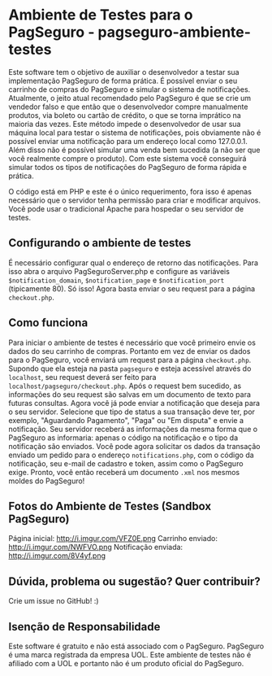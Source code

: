 Ambiente de Testes para o PagSeguro - pagseguro-ambiente-testes
===============
Este software tem o objetivo de auxiliar o desenvolvedor a testar sua implementação PagSeguro de forma prática. É possível enviar o seu carrinho de compras do PagSeguro e simular o sistema de notificações. Atualmente, o jeito atual recomendado pelo PagSeguro é que se crie um vendedor falso e que então que o desenvolvedor compre manualmente produtos, via boleto ou cartão de crédito, o que se torna imprático na maioria das vezes. Este método impede o desenvolvedor de usar sua máquina local para testar o sistema de notificações, pois obviamente não é possível enviar uma notificação para um endereço local como 127.0.0.1. Além disso não é possível simular uma venda bem sucedida (a não ser que você realmente compre o produto). Com este sistema você conseguirá simular todos os tipos de notificações do PagSeguro de forma rápida e prática.

O código está em PHP e este é o único requerimento, fora isso é apenas necessário que o servidor tenha permissão para criar e modificar arquivos. Você pode usar o tradicional Apache para hospedar o seu servidor de testes.

Configurando o ambiente de testes
------------
É necessário configurar qual o endereço de retorno das notificações. Para isso abra o arquivo PagSeguroServer.php e configure as variáveis `$notification_domain`, `$notification_page` e `$notification_port` (tipicamente 80). Só isso! Agora basta enviar o seu request para a página `checkout.php`.

Como funciona
------------
Para iniciar o ambiente de testes é necessário que você primeiro envie os dados do seu carrinho de compras. Portanto em vez de enviar os dados para o PagSeguro, você enviará um request para a página `checkout.php`. Supondo que ela esteja na pasta `pagseguro` e esteja acessível através do `localhost`, seu request deverá ser feito para `localhost/pagseguro/checkout.php`. Após o request bem sucedido, as informações do seu request são salvas em um documento de texto para futuras consultas. Agora você já pode enviar a notificação que deseja para o seu servidor. Selecione que tipo de status a sua transação deve ter, por exemplo, "Aguardando Pagamento", "Paga" ou "Em disputa" e envie a notificação. Seu servidor receberá as informações da mesma forma que o PagSeguro as informaria: apenas o código na notificação e o tipo da notificação são enviados. Você pode agora solicitar os dados da transação enviado um pedido para o endereço `notifications.php`, com o código da notificação, seu e-mail de cadastro e token, assim como o PagSeguro exige. Pronto, você então receberá um documento `.xml` nos mesmos moldes do PagSeguro!

Fotos do Ambiente de Testes (Sandbox PagSeguro)
------------
Página inicial: http://i.imgur.com/VFZ0E.png
Carrinho enviado: http://i.imgur.com/NWFVO.png
Notificação enviada: http://i.imgur.com/8V4yf.png

Dúvida, problema ou sugestão? Quer contribuir?
------------
Crie um issue no GitHub! :)

Isenção de Responsabilidade
------------
Este software é gratuito e não está associado com o PagSeguro. PagSeguro é uma marca registrada da empresa UOL. Este ambiente de testes não é afiliado com a UOL e portanto não é um produto oficial do PagSeguro.
